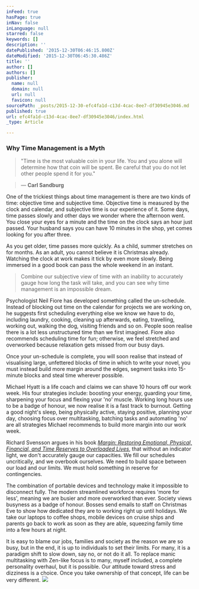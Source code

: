 ```yaml
---
inFeed: true
hasPage: true
inNav: false
inLanguage: null
starred: false
keywords: []
description: ''
datePublished: '2015-12-30T06:46:15.800Z'
dateModified: '2015-12-30T06:45:30.486Z'
title: ''
author: []
authors: []
publisher:
  name: null
  domain: null
  url: null
  favicon: null
sourcePath: _posts/2015-12-30-efc4fa1d-c13d-4cac-8ee7-df30945e3046.md
published: true
url: efc4fa1d-c13d-4cac-8ee7-df30945e3046/index.html
_type: Article

---
```

### Why Time Management is a Myth

> "Time is the most valuable coin in your life. You and you alone will determine how that coin will be spent. Be careful that you do not let other people spend it for you."

> ― **Carl Sandburg**

One of the trickiest things about time management is there are two kinds of time: objective time and subjective time. Objective time is measured by the clock and calendar, and subjective time is our experience of it. Some days, time passes slowly and other days we wonder where the afternoon went. You close your eyes for a minute and the time on the clock says an hour just passed. Your husband says you can have 10 minutes in the shop, yet comes looking for you after three.

As you get older, time passes more quickly. As a child, summer stretches on for months. As an adult, you cannot believe it is Christmas already. Watching the clock at work makes it tick by even more slowly. Being immersed in a good book can pass the whole weekend in an instant.

> Combine our subjective view of time with an inability to accurately gauge how long the task will take, and you can see why time management is an impossible dream.

Psychologist Neil Fiore has developed something called the un-schedule. Instead of blocking out time on the calendar for projects we are working on, he suggests first scheduling everything else we know we have to do, including laundry, cooking, cleaning up afterwards, eating, travelling, working out, walking the dog, visiting friends and so on. People soon realise there is a lot less unstructured time than we first imagined. Fiore also recommends scheduling time for fun; otherwise, we feel stretched and overworked because relaxation gets missed from our busy days.

Once your un-schedule is complete, you will soon realise that instead of visualising large, unfettered blocks of time in which to write your novel, you must instead build more margin around the edges, segment tasks into 15-minute blocks and steal time wherever possible.

Michael Hyatt is a life coach and claims we can shave 10 hours off our work week. His four strategies include: boosting your energy, guarding your time, sharpening your focus and flexing your 'no' muscle. Working long hours use to be a badge of honour, we now realise it is a fast track to burnout. Getting a good night's sleep, being physically active, staying positive, planning your day, choosing focus over multitasking, batching tasks and automating 'no' are all strategies Michael recommends to build more margin into our work week.

Richard Svensson argues in his book [_Margin: Restoring Emotional, Physical, Financial, and Time Reserves to Overloaded Lives_][0], that without an indicator light, we don't accurately gauge our capacities. We fill our schedules uncritically, and we overbook ourselves. We need to build space between our load and our limits. We must hold something in reserve for contingencies.

The combination of portable devices and technology make it impossible to disconnect fully. The modern streamlined workforce requires 'more for less', meaning we are busier and more overworked than ever. Society views busyness as a badge of honour. Bosses send emails to staff on Christmas Eve to show how dedicated they are to working right up until holidays. We take our laptops to coffee shops, mobile devices on cruise ships and parents go back to work as soon as they are able, squeezing family time into a few hours at night.

It is easy to blame our jobs, families and society as the reason we are so busy, but in the end, it is up to individuals to set their limits. For many, it is a paradigm shift to slow down, say no, or not do it all. To replace manic multitasking with Zen-like focus is to many, myself included, a complete personality overhaul, but it is possible. Our attitude toward stress and dizziness is a choice. Once you take ownership of that concept, life can be very different.
![](https://the-grid-user-content.s3-us-west-2.amazonaws.com/18c221ae-ab98-42a5-bf84-30bf64be8379.jpg)

[0]: http://amzn.to/1OueJPJ